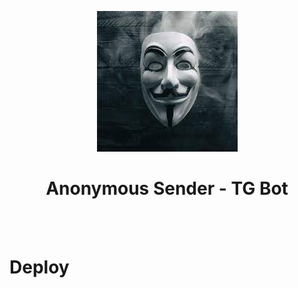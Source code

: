 <p align="center" size="500px">
  <img src="./img/download.jpg" alt="Anonymouse Logo">
</p>
<h1 align="center">
  <b>Anonymous Sender - TG Bot</b>
</h1><br><br>

# Deploy



